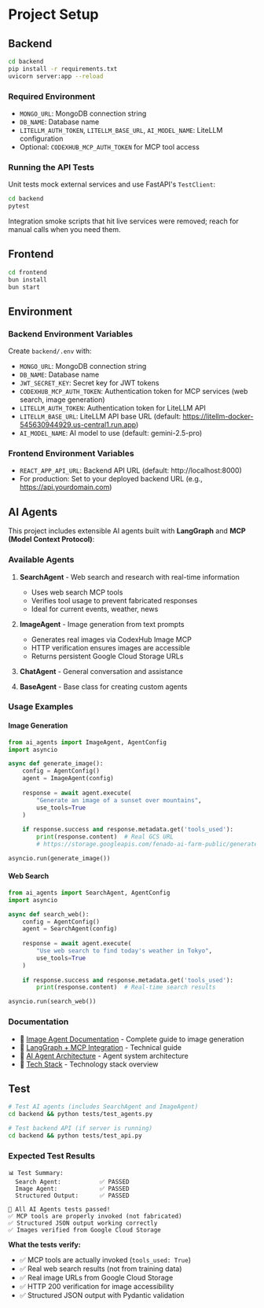 # Project Setup

## Backend
```bash
cd backend
pip install -r requirements.txt
uvicorn server:app --reload
```

### Required Environment
- `MONGO_URL`: MongoDB connection string
- `DB_NAME`: Database name
- `LITELLM_AUTH_TOKEN`, `LITELLM_BASE_URL`, `AI_MODEL_NAME`: LiteLLM configuration
- Optional: `CODEXHUB_MCP_AUTH_TOKEN` for MCP tool access

### Running the API Tests
Unit tests mock external services and use FastAPI's `TestClient`:
```bash
cd backend
pytest
```
Integration smoke scripts that hit live services were removed; reach for manual calls when you need them.

## Frontend  
```bash
cd frontend
bun install
bun start
```

## Environment

### Backend Environment Variables
Create `backend/.env` with:
- `MONGO_URL`: MongoDB connection string
- `DB_NAME`: Database name
- `JWT_SECRET_KEY`: Secret key for JWT tokens
- `CODEXHUB_MCP_AUTH_TOKEN`: Authentication token for MCP services (web search, image generation)
- `LITELLM_AUTH_TOKEN`: Authentication token for LiteLLM API
- `LITELLM_BASE_URL`: LiteLLM API base URL (default: https://litellm-docker-545630944929.us-central1.run.app)
- `AI_MODEL_NAME`: AI model to use (default: gemini-2.5-pro)

### Frontend Environment Variables
- `REACT_APP_API_URL`: Backend API URL (default: http://localhost:8000)
- For production: Set to your deployed backend URL (e.g., https://api.yourdomain.com)

## AI Agents

This project includes extensible AI agents built with **LangGraph** and **MCP (Model Context Protocol)**:

### Available Agents

1. **SearchAgent** - Web search and research with real-time information
   - Uses web search MCP tools
   - Verifies tool usage to prevent fabricated responses
   - Ideal for current events, weather, news

2. **ImageAgent** - Image generation from text prompts
   - Generates real images via CodexHub Image MCP
   - HTTP verification ensures images are accessible
   - Returns persistent Google Cloud Storage URLs

3. **ChatAgent** - General conversation and assistance
4. **BaseAgent** - Base class for creating custom agents

### Usage Examples

#### Image Generation
```python
from ai_agents import ImageAgent, AgentConfig
import asyncio

async def generate_image():
    config = AgentConfig()
    agent = ImageAgent(config)
    
    response = await agent.execute(
        "Generate an image of a sunset over mountains",
        use_tools=True
    )
    
    if response.success and response.metadata.get('tools_used'):
        print(response.content)  # Real GCS URL
        # https://storage.googleapis.com/fenado-ai-farm-public/generated/{uuid}.webp

asyncio.run(generate_image())
```

#### Web Search
```python
from ai_agents import SearchAgent, AgentConfig
import asyncio

async def search_web():
    config = AgentConfig()
    agent = SearchAgent(config)
    
    response = await agent.execute(
        "Use web search to find today's weather in Tokyo",
        use_tools=True
    )
    
    if response.success and response.metadata.get('tools_used'):
        print(response.content)  # Real-time search results

asyncio.run(search_web())
```

### Documentation

- 📖 [Image Agent Documentation](docs/image-agent.md) - Complete guide to image generation
- 📖 [LangGraph + MCP Integration](backend/LANGGRAPH_MCP_INTEGRATION.md) - Technical guide
- 📖 [AI Agent Architecture](docs/aiagent.md) - Agent system architecture
- 📖 [Tech Stack](docs/techstack.md) - Technology stack overview

## Test
```bash
# Test AI agents (includes SearchAgent and ImageAgent)
cd backend && python tests/test_agents.py

# Test backend API (if server is running)
cd backend && python tests/test_api.py
```

### Expected Test Results

```
📊 Test Summary:
  Search Agent:           ✅ PASSED
  Image Agent:            ✅ PASSED
  Structured Output:      ✅ PASSED

🎉 All AI Agents tests passed!
✅ MCP tools are properly invoked (not fabricated)
✅ Structured JSON output working correctly
✅ Images verified from Google Cloud Storage
```

**What the tests verify:**
- ✅ MCP tools are actually invoked (`tools_used: True`)
- ✅ Real web search results (not from training data)
- ✅ Real image URLs from Google Cloud Storage
- ✅ HTTP 200 verification for image accessibility
- ✅ Structured JSON output with Pydantic validation

